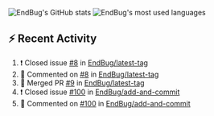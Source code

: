 ![EndBug's GitHub stats](https://github-readme-stats.vercel.app/api?username=endbug&show_icons=true)
![EndBug's most used languages](https://github-readme-stats.vercel.app/api/top-langs/?username=endbug&layout=compact)

## ⚡ Recent Activity

<!--START_SECTION:activity-->
1. ❗️ Closed issue [#8](https://github.com//EndBug/latest-tag/issues/8) in [EndBug/latest-tag](https://github.com//EndBug/latest-tag)
2. 💬 Commented on [#8](https://github.com//EndBug/latest-tag/issues/8) in [EndBug/latest-tag](https://github.com//EndBug/latest-tag)
3. 🎉 Merged PR [#9](https://github.com//EndBug/latest-tag/pull/9) in [EndBug/latest-tag](https://github.com//EndBug/latest-tag)
4. ❗️ Closed issue [#100](https://github.com//EndBug/add-and-commit/issues/100) in [EndBug/add-and-commit](https://github.com//EndBug/add-and-commit)
5. 💬 Commented on [#100](https://github.com//EndBug/add-and-commit/issues/100) in [EndBug/add-and-commit](https://github.com//EndBug/add-and-commit)
<!--END_SECTION:activity-->
